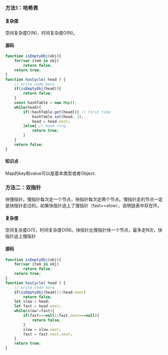 ### 方法1：哈希表
#### 复杂度
空间复杂度O(N)，时间复杂度O(N)_
#### 源码
```javascript
function isEmptyObj(obj){
    for(var item in obj)
        return false;
    return true;
}
function hasCycle( head ) {
    // write code here
    if(isEmptyObj(head)){
        return false;
    }
    const hashTable = new Map();
    while(head){
        if(!hashTable.get(head)){ // first time
            hashTable.set(head, 1);
            head = head.next;
        }else{ // have ring
            return true;
        }
    }
    return false;
}
```
#### 知识点
Map的key和value可以是基本类型或者Object.

### 方法二：双指针
快慢指针。慢指针每次走一个节点，快指针每次走两个节点。慢指针走的节点一定是快指针走过的。如果快指针追上了慢指针（fast==slow），说明链表中存在环。
#### 复杂度
空间复杂度O(1)，时间复杂度O(N)。快指针比慢指针快一个节点，最多走N次，快指针追上慢指针
#### 源码
```javascript
function isEmptyObj(obj){
    for(var item in obj)
        return false;
    return true;
}
function hasCycle( head ) {
    // write code here
    if(isEmptyObj(head)||!head.next)
        return false;
    let slow = head;
    let fast = head.next;
    while(slow!=fast){
        if(fast===null||fast.next===null){
            return false;
        }
        slow = slow.next;
        fast = fast.next.next;
    }
    return true;
}
```